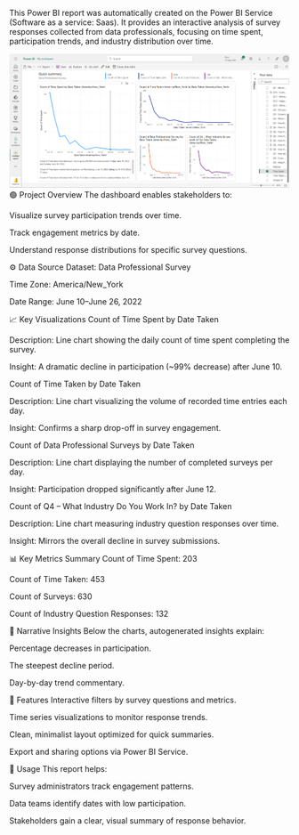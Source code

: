 This Power BI report was automatically created on the Power BI Service (Software as a service: Saas). It provides an interactive analysis of survey responses collected from data professionals, focusing on time spent, participation trends, and industry distribution over time.

![Alt Text](Visual_Report.png)
🟢 Project Overview
The dashboard enables stakeholders to:

Visualize survey participation trends over time.

Track engagement metrics by date.

Understand response distributions for specific survey questions.


⚙️ Data Source
Dataset: Data Professional Survey

Time Zone: America/New_York

Date Range: June 10–June 26, 2022


📈 Key Visualizations
Count of Time Spent by Date Taken

Description: Line chart showing the daily count of time spent completing the survey.

Insight: A dramatic decline in participation (~99% decrease) after June 10.

Count of Time Taken by Date Taken

Description: Line chart visualizing the volume of recorded time entries each day.

Insight: Confirms a sharp drop-off in survey engagement.

Count of Data Professional Surveys by Date Taken

Description: Line chart displaying the number of completed surveys per day.

Insight: Participation dropped significantly after June 12.

Count of Q4 – What Industry Do You Work In? by Date Taken

Description: Line chart measuring industry question responses over time.

Insight: Mirrors the overall decline in survey submissions.


📊 Key Metrics Summary
Count of Time Spent: 203

Count of Time Taken: 453

Count of Surveys: 630

Count of Industry Question Responses: 132


🧠 Narrative Insights
Below the charts, autogenerated insights explain:

Percentage decreases in participation.

The steepest decline period.

Day-by-day trend commentary.


🧰 Features
Interactive filters by survey questions and metrics.

Time series visualizations to monitor response trends.

Clean, minimalist layout optimized for quick summaries.

Export and sharing options via Power BI Service.


🚀 Usage
This report helps:

Survey administrators track engagement patterns.

Data teams identify dates with low participation.

Stakeholders gain a clear, visual summary of response behavior.
